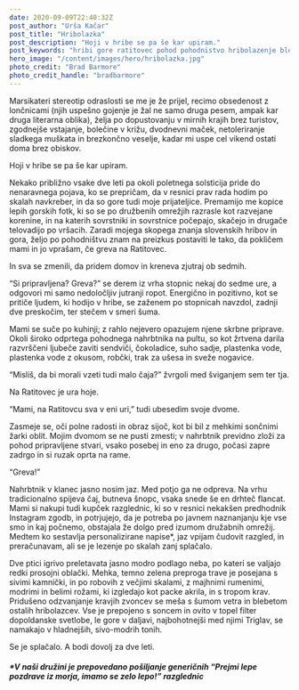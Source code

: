 ```yaml
---
date: 2020-09-09T22:40:32Z
post_author: "Urša Kačar"
post_title: "Hribolazka"
post_description: "Hoji v hribe se pa še kar upiram."
post_keywords: "hribi gore ratitovec pohod pohodnistvo hribolazenje blog"
hero_image: "/content/images/hero/hribolazka.jpg"
photo_credit: "Brad Barmore"
photo_credit_handle: "bradbarmore"
---
```


Marsikateri stereotip odraslosti se me je že prijel, recimo obsedenost z lončnicami (njih uspešno gojenje je žal ne samo druga pesem, ampak kar druga literarna oblika), želja po dopustovanju v mirnih krajih brez turistov, zgodnejše vstajanje, bolečine v križu, dvodnevni maček, netoleriranje sladkega muškata in brezkončno veselje, kadar mi uspe cel vikend ostati doma brez obiskov.

Hoji v hribe se pa še kar upiram.

Nekako približno vsake dve leti pa okoli poletnega solsticija pride do nenaravnega pojava, ko se prepričam, da v resnici prav rada hodim po skalah navkreber, in da so gore tudi moje prijateljice. Premamijo me kopice lepih gorskih fotk, ki so se po družbenih omrežjih razrasle kot razvejane korenine, in na katerih sovrstniki in sovrstnice počepajo, skačejo in drugače telovadijo po vršacih. Zaradi mojega skopega znanja slovenskih hribov in gora, željo po pohodništvu znam na preizkus postaviti le tako, da pokličem mami in jo vprašam, če greva na Ratitovec. 

In sva se zmenili, da pridem domov in kreneva zjutraj ob sedmih.

“Si pripravljena? Greva?” se derem iz vrha stopnic nekaj do sedme ure, a odgovori mi samo nedoločljiv jutranji ropot. Energično in pozitivno, kot se pritiče ljudem, ki hodijo v hribe, se zaženem po stopnicah navzdol, zadnji dve preskočim, ter stečem v smeri šuma.  

Mami se suče po kuhinji; z rahlo nejevero opazujem njene skrbne priprave. Okoli široko odprtega pohodnega nahrbtnika na pultu, so kot žrtvena darila razvrščeni ljubeče zaviti sendviči, čokoladice, suho sadje, plastenka vode, plastenka vode z okusom, robčki, trak za ušesa in sveže nogavice. 

“Misliš, da bi morali vzeti tudi malo čaja?” žvrgoli med šviganjem sem ter tja.

Na Ratitovec je ura hoje.

“Mami, na Ratitovcu sva v eni uri,” tudi ubesedim svoje dvome. 

Zasmeje se, oči polne radosti in obraz sijoč, kot bi bil z mehkimi sončnimi žarki oblit. Mojim dvomom se ne pusti zmesti; v nahrbtnik previdno zloži za pohod pripravljene stvari, vsako posebej in eno za drugo, počasi zapre zadrgo in si ruzak oprta na rame.

“Greva!”

Nahrbtnik v klanec jasno nosim jaz. Med potjo ga ne odpreva. Na vrhu tradicionalno spijeva čaj, butneva šnopc, vsaka snede še en drhteč flancat. Mami si nakupi tudi kupček razglednic, ki so v resnici nekakšen predhodnik Instagram zgodb, in potrjujejo, da je potreba po javnem naznanjanju kje vse smo in kaj počnemo, obstajala že dolgo pred izumom družabnih omrežij. Medtem ko sestavlja personalizirane napise*, jaz vpijam čudovit razgled, in preračunavam, ali se je lezenje po skalah zanj splačalo.

Dve ptici igrivo preletavata jasno modro podlago neba, po kateri se valjajo redki prosojni oblački. Mehka, temno zelena preproga trave je posejana s sivimi kamnički, in po robovih z večjimi skalami, z majhnimi rumenimi, modrimi in belimi rožami, ki izgledajo kot packe akrila, in s tropom krav. Pridušeno odzvanjanje kravjih zvoncev se meša s šumom vetra in blebetom ostalih hribolazcev. Vse je prepojeno s soncem in ovito v topel filter dopoldanske svetlobe, le gore v daljavi, najbohotnejši med njimi Triglav, se namakajo v hladnejših, sivo-modrih tonih. 

Se je splačalo. A bodi dovolj za dve leti. 

##### *V naši družini je prepovedano pošiljanje generičnih “Prejmi lepe pozdrave iz morja, imamo se zelo lepo!” razglednic

